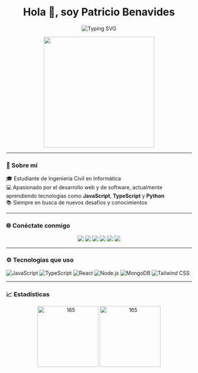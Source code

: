 <h1 align="center">Hola 👋, soy Patricio Benavides</h1>

<p align="center">
  <img src="https://readme-typing-svg.demolab.com?font=Fira+Code&size=24&pause=1000&center=true&vCenter=true&width=435&lines=Desarrollador+Full+Stack;Estudiante+de+Informatica;" alt="Typing SVG" />
</p>

<p align="center">
  <!-- Puedes reemplazar este GIF por uno que te guste -->
  <img src="https://media.giphy.com/media/qgQUggAC3Pfv687qPC/giphy.gif" width="300" />
</p>

---

### 🚀 Sobre mí

🎓 Estudiante de Ingeniería Civil en Informática  
💻 Apasionado por el desarrollo web y de software, actualmente aprendiendo tecnologías como **JavaScript**, **TypeScript** y **Python**  
📚 Siempre en busca de nuevos desafíos y conocimientos

---

### 🌐 Conéctate conmigo

<p align="center">
  <a href="https://www.instagram.com/potitojavii/" target="_blank"><img src="https://img.shields.io/badge/Instagram-E4405F?style=for-the-badge&logo=instagram&logoColor=white"/></a>
  <a href="https://www.linkedin.com/in/patricio-benavides/" target="_blank"><img src="https://img.shields.io/badge/LinkedIn-0A66C2?style=for-the-badge&logo=linkedin&logoColor=white"/></a>
  <a href="https://discord.com/users/potitojavi" target="_blank"><img src="https://img.shields.io/badge/Discord-5865F2?style=for-the-badge&logo=discord&logoColor=white"/></a>
  <a href="https://www.reddit.com/user/PatitoJavi/" target="_blank"><img src="https://img.shields.io/badge/Reddit-FF4500?style=for-the-badge&logo=reddit&logoColor=white"/></a>
  <a href="https://www.youtube.com/@patitojavi286" target="_blank"><img src="https://img.shields.io/badge/YouTube-FF0000?style=for-the-badge&logo=youtube&logoColor=white"/></a>
  <a href="https://www.twitch.tv/potitojavi" target="_blank"><img src="https://img.shields.io/badge/Twitch-9146FF?style=for-the-badge&logo=twitch&logoColor=white"/></a>
</p>

---

### ⚙️ Tecnologías que uso

![JavaScript](https://img.shields.io/badge/-JavaScript-F7DF1E?style=for-the-badge&logo=javascript&logoColor=black)
![TypeScript](https://img.shields.io/badge/-TypeScript-3178C6?style=for-the-badge&logo=typescript&logoColor=white)
![React](https://img.shields.io/badge/-React-20232A?style=for-the-badge&logo=react&logoColor=61DAFB)
![Node.js](https://img.shields.io/badge/-Node.js-339933?style=for-the-badge&logo=nodedotjs&logoColor=white)
![MongoDB](https://img.shields.io/badge/-MongoDB-4EA94B?style=for-the-badge&logo=mongodb&logoColor=white)
![Tailwind CSS](https://img.shields.io/badge/-Tailwind-06B6D4?style=for-the-badge&logo=tailwindcss&logoColor=white)

---

### 📈 Estadísticas

<p align="center">
  <img src="https://github-readme-stats.vercel.app/api?username=patitojavi&show_icons=true&theme=radical" alt="165" height="165">
  <img src="https://github-readme-stats.vercel.app/api/top-langs/?username=patitojavi&layout=compact&theme=radical" alt="165" height="165">
</p>
